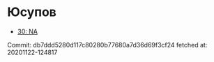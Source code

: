 # Юсупов
- [30: NA](30.md)

Commit: db7ddd5280d117c80280b77680a7d36d69f3cf24
 fetched at: 20201122-124817
